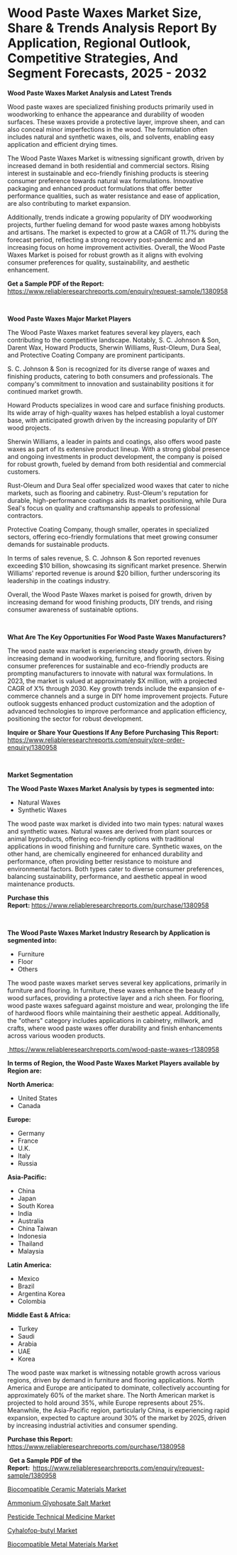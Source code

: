 <p><h1>Wood Paste Waxes Market Size, Share & Trends Analysis Report By Application, Regional Outlook, Competitive Strategies, And Segment Forecasts, 2025 - 2032</h1></p><p><strong>Wood Paste Waxes Market Analysis and Latest Trends</strong></p>
<p><p>Wood paste waxes are specialized finishing products primarily used in woodworking to enhance the appearance and durability of wooden surfaces. These waxes provide a protective layer, improve sheen, and can also conceal minor imperfections in the wood. The formulation often includes natural and synthetic waxes, oils, and solvents, enabling easy application and efficient drying times.</p><p>The Wood Paste Waxes Market is witnessing significant growth, driven by increased demand in both residential and commercial sectors. Rising interest in sustainable and eco-friendly finishing products is steering consumer preference towards natural wax formulations. Innovative packaging and enhanced product formulations that offer better performance qualities, such as water resistance and ease of application, are also contributing to market expansion.</p><p>Additionally, trends indicate a growing popularity of DIY woodworking projects, further fueling demand for wood paste waxes among hobbyists and artisans. The market is expected to grow at a CAGR of 11.7% during the forecast period, reflecting a strong recovery post-pandemic and an increasing focus on home improvement activities. Overall, the Wood Paste Waxes Market is poised for robust growth as it aligns with evolving consumer preferences for quality, sustainability, and aesthetic enhancement.</p></p>
<p><strong>Get a Sample PDF of the Report:&nbsp;</strong> <a href="https://www.reliableresearchreports.com/enquiry/request-sample/1380958?utm_campaign=7&utm_medium=2&utm_source=Github&utm_content=ia&utm_term=01022025&utm_id=wood-paste-waxes">https://www.reliableresearchreports.com/enquiry/request-sample/1380958</a></p>
<p>&nbsp;</p>
<p><strong>Wood Paste Waxes Major Market Players</strong></p>
<p><p>The Wood Paste Waxes market features several key players, each contributing to the competitive landscape. Notably, S. C. Johnson & Son, Darent Wax, Howard Products, Sherwin Williams, Rust-Oleum, Dura Seal, and Protective Coating Company are prominent participants.</p><p>S. C. Johnson & Son is recognized for its diverse range of waxes and finishing products, catering to both consumers and professionals. The company's commitment to innovation and sustainability positions it for continued market growth.</p><p>Howard Products specializes in wood care and surface finishing products. Its wide array of high-quality waxes has helped establish a loyal customer base, with anticipated growth driven by the increasing popularity of DIY wood projects.</p><p>Sherwin Williams, a leader in paints and coatings, also offers wood paste waxes as part of its extensive product lineup. With a strong global presence and ongoing investments in product development, the company is poised for robust growth, fueled by demand from both residential and commercial customers.</p><p>Rust-Oleum and Dura Seal offer specialized wood waxes that cater to niche markets, such as flooring and cabinetry. Rust-Oleum's reputation for durable, high-performance coatings aids its market positioning, while Dura Seal's focus on quality and craftsmanship appeals to professional contractors.</p><p>Protective Coating Company, though smaller, operates in specialized sectors, offering eco-friendly formulations that meet growing consumer demands for sustainable products.</p><p>In terms of sales revenue, S. C. Johnson & Son reported revenues exceeding $10 billion, showcasing its significant market presence. Sherwin Williams' reported revenue is around $20 billion, further underscoring its leadership in the coatings industry.</p><p>Overall, the Wood Paste Waxes market is poised for growth, driven by increasing demand for wood finishing products, DIY trends, and rising consumer awareness of sustainable options.</p></p>
<p>&nbsp;</p>
<p><strong>What Are The Key Opportunities For Wood Paste Waxes Manufacturers?</strong></p>
<p><p>The wood paste wax market is experiencing steady growth, driven by increasing demand in woodworking, furniture, and flooring sectors. Rising consumer preferences for sustainable and eco-friendly products are prompting manufacturers to innovate with natural wax formulations. In 2023, the market is valued at approximately $X million, with a projected CAGR of X% through 2030. Key growth trends include the expansion of e-commerce channels and a surge in DIY home improvement projects. Future outlook suggests enhanced product customization and the adoption of advanced technologies to improve performance and application efficiency, positioning the sector for robust development.</p></p>
<p><strong>Inquire or Share Your Questions If Any Before Purchasing This Report:</strong> <a href="https://www.reliableresearchreports.com/enquiry/pre-order-enquiry/1380958?utm_campaign=7&utm_medium=2&utm_source=Github&utm_content=ia&utm_term=01022025&utm_id=wood-paste-waxes">https://www.reliableresearchreports.com/enquiry/pre-order-enquiry/1380958</a></p>
<p>&nbsp;</p>
<p><strong>Market Segmentation</strong></p>
<p><strong>The Wood Paste Waxes Market Analysis by types is segmented into:</strong></p>
<p><ul><li>Natural Waxes</li><li>Synthetic Waxes</li></ul></p>
<p><p>The wood paste wax market is divided into two main types: natural waxes and synthetic waxes. Natural waxes are derived from plant sources or animal byproducts, offering eco-friendly options with traditional applications in wood finishing and furniture care. Synthetic waxes, on the other hand, are chemically engineered for enhanced durability and performance, often providing better resistance to moisture and environmental factors. Both types cater to diverse consumer preferences, balancing sustainability, performance, and aesthetic appeal in wood maintenance products.</p></p>
<p><strong>Purchase this Report:&nbsp;</strong><a href="https://www.reliableresearchreports.com/purchase/1380958?utm_campaign=7&utm_medium=2&utm_source=Github&utm_content=ia&utm_term=01022025&utm_id=wood-paste-waxes">https://www.reliableresearchreports.com/purchase/1380958</a></p>
<p>&nbsp;</p>
<p><strong>The Wood Paste Waxes Market Industry Research by Application is segmented into:</strong></p>
<p><ul><li>Furniture</li><li>Floor</li><li>Others</li></ul></p>
<p><p>The wood paste waxes market serves several key applications, primarily in furniture and flooring. In furniture, these waxes enhance the beauty of wood surfaces, providing a protective layer and a rich sheen. For flooring, wood paste waxes safeguard against moisture and wear, prolonging the life of hardwood floors while maintaining their aesthetic appeal. Additionally, the "others" category includes applications in cabinetry, millwork, and crafts, where wood paste waxes offer durability and finish enhancements across various wooden products.</p></p>
<p><a href="https://www.reliableresearchreports.com/wood-paste-waxes-r1380958?utm_campaign=7&utm_medium=2&utm_source=Github&utm_content=ia&utm_term=01022025&utm_id=wood-paste-waxes">&nbsp;https://www.reliableresearchreports.com/wood-paste-waxes-r1380958</a></p>
<p><strong>In terms of Region, the Wood Paste Waxes Market Players available by Region are:</strong></p>
<p>
    <p> <strong> North America: </strong>
        <ul>
            <li>United States</li>
            <li>Canada</li>
        </ul>
        </p> 
    <p> <strong> Europe: </strong>
        <ul>
            <li>Germany</li>
            <li>France</li>
            <li>U.K.</li>
            <li>Italy</li>
            <li>Russia</li>
        </ul>
        </p> 
    <p> <strong> Asia-Pacific: </strong>
        <ul>
            <li>China</li>
            <li>Japan</li>
            <li>South Korea</li>
            <li>India</li>
            <li>Australia</li>
            <li>China Taiwan</li>
            <li>Indonesia</li>
            <li>Thailand</li>
            <li>Malaysia</li>
        </ul>
        </p> 
    <p> <strong> Latin America: </strong>
        <ul>
            <li>Mexico</li>
            <li>Brazil</li>
            <li>Argentina Korea</li>
            <li>Colombia</li>
        </ul>
        </p> 
    <p> <strong> Middle East & Africa: </strong>
        <ul>
            <li>Turkey</li>
            <li>Saudi</li>
            <li>Arabia</li>
            <li>UAE</li>
            <li>Korea</li>
        </ul>
    </p>
    </p>
<p><p>The wood paste wax market is witnessing notable growth across various regions, driven by demand in furniture and flooring applications. North America and Europe are anticipated to dominate, collectively accounting for approximately 60% of the market share. The North American market is projected to hold around 35%, while Europe represents about 25%. Meanwhile, the Asia-Pacific region, particularly China, is experiencing rapid expansion, expected to capture around 30% of the market by 2025, driven by increasing industrial activities and consumer spending.</p></p>
<p><strong>Purchase this Report: </strong><a href="https://www.reliableresearchreports.com/purchase/1380958?utm_campaign=7&utm_medium=2&utm_source=Github&utm_content=ia&utm_term=01022025&utm_id=wood-paste-waxes">https://www.reliableresearchreports.com/purchase/1380958</a></p>
<p>&nbsp;<strong>Get a Sample PDF of the Report:&nbsp;&nbsp;</strong><a href="https://www.reliableresearchreports.com/enquiry/request-sample/1380958?utm_campaign=7&utm_medium=2&utm_source=Github&utm_content=ia&utm_term=01022025&utm_id=wood-paste-waxes">https://www.reliableresearchreports.com/enquiry/request-sample/1380958</a></p>
<p><strong></strong></p>
<p><p><a href="https://github.com/ravenecashe/Market-Research-Report-List-1/blob/main/biocompatible-ceramic-materials-market.md?utm_campaign=7&utm_medium=2&utm_source=Github&utm_content=ia&utm_term=01022025&utm_id=wood-paste-waxes">Biocompatible Ceramic Materials Market</a></p><p><a href="https://github.com/chungwimbu4/Market-Research-Report-List-1/blob/main/ammonium-glyphosate-salt-market.md?utm_campaign=7&utm_medium=2&utm_source=Github&utm_content=ia&utm_term=01022025&utm_id=wood-paste-waxes">Ammonium Glyphosate Salt Market</a></p><p><a href="https://github.com/ilonaenterline65/Market-Research-Report-List-1/blob/main/pesticide-technical-medicine-market.md?utm_campaign=7&utm_medium=2&utm_source=Github&utm_content=ia&utm_term=01022025&utm_id=wood-paste-waxes">Pesticide Technical Medicine Market</a></p><p><a href="https://github.com/bolalfredia7777/Market-Research-Report-List-1/blob/main/cyhalofop-butyl-market.md?utm_campaign=7&utm_medium=2&utm_source=Github&utm_content=ia&utm_term=01022025&utm_id=wood-paste-waxes">Cyhalofop-butyl Market</a></p><p><a href="https://github.com/ccreola81/Market-Research-Report-List-1/blob/main/biocompatible-metal-materials-market.md?utm_campaign=7&utm_medium=2&utm_source=Github&utm_content=ia&utm_term=01022025&utm_id=wood-paste-waxes">Biocompatible Metal Materials Market</a></p></p>